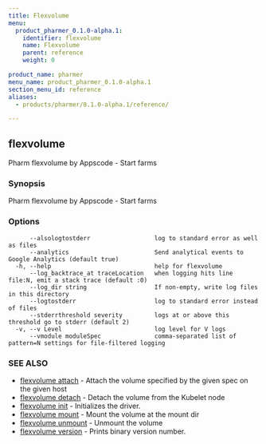 ```yaml
---
title: Flexvolume
menu:
  product_pharmer_0.1.0-alpha.1:
    identifier: flexvolume
    name: Flexvolume
    parent: reference
    weight: 0

product_name: pharmer
menu_name: product_pharmer_0.1.0-alpha.1
section_menu_id: reference
aliases:
  - products/pharmer/0.1.0-alpha.1/reference/

---
```

## flexvolume

Pharm flexvolume by Appscode - Start farms

### Synopsis

Pharm flexvolume by Appscode - Start farms

### Options

```
      --alsologtostderr                  log to standard error as well as files
      --analytics                        Send analytical events to Google Analytics (default true)
  -h, --help                             help for flexvolume
      --log_backtrace_at traceLocation   when logging hits line file:N, emit a stack trace (default :0)
      --log_dir string                   If non-empty, write log files in this directory
      --logtostderr                      log to standard error instead of files
      --stderrthreshold severity         logs at or above this threshold go to stderr (default 2)
  -v, --v Level                          log level for V logs
      --vmodule moduleSpec               comma-separated list of pattern=N settings for file-filtered logging
```

### SEE ALSO

* [flexvolume attach](/docs/reference/flexvolume_attach.md)	 - Attach the volume specified by the given spec on the given host
* [flexvolume detach](/docs/reference/flexvolume_detach.md)	 - Detach the volume from the Kubelet node
* [flexvolume init](/docs/reference/flexvolume_init.md)	 - Initializes the driver.
* [flexvolume mount](/docs/reference/flexvolume_mount.md)	 - Mount the volume at the mount dir
* [flexvolume unmount](/docs/reference/flexvolume_unmount.md)	 - Unmount the volume
* [flexvolume version](/docs/reference/flexvolume_version.md)	 - Prints binary version number.

